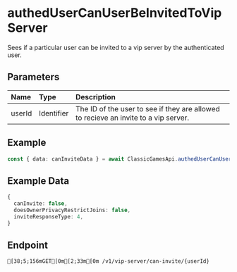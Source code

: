 
# authedUserCanUserBeInvitedToVipServer
Sees if a particular user can be invited to a vip server by the authenticated user.


## Parameters
| Name   | Type       | Description                                                                         |
| :----- | :--------- | :---------------------------------------------------------------------------------- |
| userId | Identifier | The ID of the user to see if they are allowed to recieve an invite to a vip server. |



## Example
```ts copy showLineNumbers
const { data: canInviteData } = await ClassicGamesApi.authedUserCanUserBeInvitedToVipServer({ userId: 12345 }); 
```


## Example Data
```ts copy showLineNumbers
{
  canInvite: false,
  doesOwnerPrivacyRestrictJoins: false,
  inviteResponseType: 4,
} 
```


## Endpoint
```ansi
[38;5;156mGET[0m[2;33m[0m /v1/vip-server/can-invite/{userId}
```
  